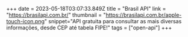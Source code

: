 +++
date = 2023-05-18T03:07:33.849Z
title = "Brasil API"
link = "https://brasilapi.com.br/"
thumbnail = "https://brasilapi.com.br/apple-touch-icon.png"
snippet="API gratuita para consultar as mais diversas informações, desde CEP até tabela FIPE!"
tags = ["open-api"]
+++
